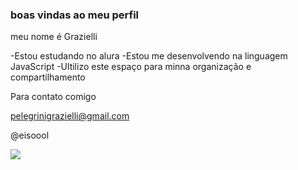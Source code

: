 ### boas vindas ao meu perfil

meu nome é Grazielli

-Estou estudando no alura
-Estou me desenvolvendo na linguagem JavaScript
-Ultilizo este espaço para minna organização e compartilhamento


Para contato comigo

pelegrinigrazielli@gmail.com

@eisoool

![](https://media.tenor.com/zJvANfC7hWgAAAAC/rock-lee.gif)
